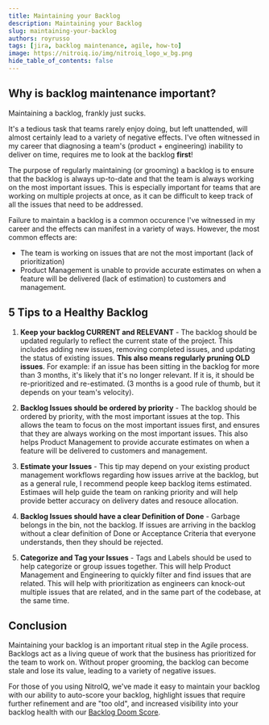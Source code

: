 ```yaml
---
title: Maintaining your Backlog
description: Maintaining your Backlog
slug: maintaining-your-backlog
authors: royrusso
tags: [jira, backlog maintenance, agile, how-to]
image: https://nitroiq.io/img/nitroiq_logo_w_bg.png
hide_table_of_contents: false
---
```


## Why is backlog maintenance important?

Maintaining a backlog, frankly just sucks.

It's a tedious task that teams rarely enjoy doing, but left unattended, will almost certainly lead to a variety of negative effects. I've often witnessed in my career that diagnosing a team's (product + engineering) inability to deliver on time, requires me to look at the backlog **first**!

The purpose of regularly maintaining (or grooming) a backlog is to ensure that the backlog is always up-to-date and that the team is always working on the most important issues. This is especially important for teams that are working on multiple projects at once, as it can be difficult to keep track of all the issues that need to be addressed.

Failure to maintain a backlog is a common occurence I've witnessed in my career and the effects can manifest in a variety of ways. However, the most common effects are:

- The team is working on issues that are not the most important (lack of prioritization)
- Product Management is unable to provide accurate estimates on when a feature will be delivered (lack of estimation) to customers and management.

<!-- truncate -->

## 5 Tips to a Healthy Backlog

1. **Keep your backlog CURRENT and RELEVANT** - The backlog should be updated regularly to reflect the current state of the project. This includes adding new issues, removing completed issues, and updating the status of existing issues. **This also means regularly pruning OLD issues**. For example: if an issue has been sitting in the backlog for more than 3 months, it's likely that it's no longer relevant. If it is, it should be re-prioritized and re-estimated. (3 months is a good rule of thumb, but it depends on your team's velocity).

2. **Backlog Issues should be ordered by priority** - The backlog should be ordered by priority, with the most important issues at the top. This allows the team to focus on the most important issues first, and ensures that they are always working on the most important issues. This also helps Product Management to provide accurate estimates on when a feature will be delivered to customers and management.

3. **Estimate your Issues** - This tip may depend on your existing product management workflows regarding how issues arrive at the backlog, but as a general rule, I recommend people keep backlog items estimated. Estimaes will help guide the team on ranking priority and will help provide better accuracy on delivery dates and resouce allocation.

4. **Backlog Issues should have a clear Definition of Done** - Garbage belongs in the bin, not the backlog. If issues are arriving in the backlog without a clear definition of Done or Acceptance Criteria that everyone understands, then they should be rejected.

5. **Categorize and Tag your Issues** - Tags and Labels should be used to help categorize or group issues together. This will help Product Management and Engineering to quickly filter and find issues that are related. This will help with prioritization as engineers can knock-out multiple issues that are related, and in the same part of the codebase, at the same time.

## Conclusion

Maintaining your backlog is an important ritual step in the Agile process. Backlogs act as a living queue of work that the business has prioritized for the team to work on. Without proper grooming, the backlog can become stale and lose its value, leading to a variety of negative issues.

For those of you using NitroIQ, we've made it easy to maintain your backlog with our ability to auto-score your backlog, highlight issues that require further refinement and are "too old", and increased visibility into your backlog health with our [Backlog Doom Score](https://nitroiq.io/docs/metrics/understanding-doom-score/).
